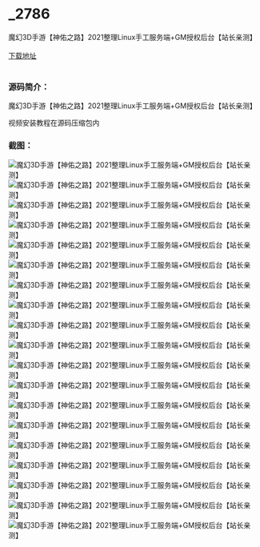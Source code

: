 # _2786
魔幻3D手游【神佑之路】2021整理Linux手工服务端+GM授权后台【站长亲测】
<br/></br>
[下载地址](https://www.uuid2.com/2786.html "下载地址")
<br/></br>
<h3>源码简介：</h3>
<p>魔幻3D手游【神佑之路】2021整理Linux手工服务端+GM授权后台【站长亲测】<p>
<p>视频安装教程在源码压缩包内<p>
<h3>截图：</h3>
<img src="https://www.uuid2.com/wp-content/uploads/img/202201/6b352f7392.jpg" alt="魔幻3D手游【神佑之路】2021整理Linux手工服务端+GM授权后台【站长亲测】"><img src="https://www.uuid2.com/wp-content/uploads/img/202201/ef371ab930.jpg" alt="魔幻3D手游【神佑之路】2021整理Linux手工服务端+GM授权后台【站长亲测】"><img src="https://www.uuid2.com/wp-content/uploads/img/202201/2f1e1dd505.jpg" alt="魔幻3D手游【神佑之路】2021整理Linux手工服务端+GM授权后台【站长亲测】"><img src="https://www.uuid2.com/wp-content/uploads/img/202201/3f67c30824.jpg" alt="魔幻3D手游【神佑之路】2021整理Linux手工服务端+GM授权后台【站长亲测】"><img src="https://www.uuid2.com/wp-content/uploads/img/202201/11f2072828.jpg" alt="魔幻3D手游【神佑之路】2021整理Linux手工服务端+GM授权后台【站长亲测】"><img src="https://www.uuid2.com/wp-content/uploads/img/202201/3d56bc1942.jpg" alt="魔幻3D手游【神佑之路】2021整理Linux手工服务端+GM授权后台【站长亲测】"><img src="https://www.uuid2.com/wp-content/uploads/img/202201/68f44c6106.jpg" alt="魔幻3D手游【神佑之路】2021整理Linux手工服务端+GM授权后台【站长亲测】"><img src="https://www.uuid2.com/wp-content/uploads/img/202201/85ea5a8401.jpg" alt="魔幻3D手游【神佑之路】2021整理Linux手工服务端+GM授权后台【站长亲测】"><img src="https://www.uuid2.com/wp-content/uploads/img/202201/5476010458.jpg" alt="魔幻3D手游【神佑之路】2021整理Linux手工服务端+GM授权后台【站长亲测】"><img src="https://www.uuid2.com/wp-content/uploads/img/202201/aa0a01e174.jpg" alt="魔幻3D手游【神佑之路】2021整理Linux手工服务端+GM授权后台【站长亲测】"><img src="https://www.uuid2.com/wp-content/uploads/img/202201/c08f594211.jpg" alt="魔幻3D手游【神佑之路】2021整理Linux手工服务端+GM授权后台【站长亲测】"><img src="https://www.uuid2.com/wp-content/uploads/img/202201/122707e978.jpg" alt="魔幻3D手游【神佑之路】2021整理Linux手工服务端+GM授权后台【站长亲测】"><img src="https://www.uuid2.com/wp-content/uploads/img/202201/6a8c895901.jpg" alt="魔幻3D手游【神佑之路】2021整理Linux手工服务端+GM授权后台【站长亲测】"><img src="https://www.uuid2.com/wp-content/uploads/img/202201/199d9ec483.jpg" alt="魔幻3D手游【神佑之路】2021整理Linux手工服务端+GM授权后台【站长亲测】"><img src="https://www.uuid2.com/wp-content/uploads/img/202201/ea53d6f804.jpg" alt="魔幻3D手游【神佑之路】2021整理Linux手工服务端+GM授权后台【站长亲测】"><img src="https://www.uuid2.com/wp-content/uploads/img/202201/b099839480.jpg" alt="魔幻3D手游【神佑之路】2021整理Linux手工服务端+GM授权后台【站长亲测】"><img src="https://www.uuid2.com/wp-content/uploads/img/202201/9fbc3e1559.jpg" alt="魔幻3D手游【神佑之路】2021整理Linux手工服务端+GM授权后台【站长亲测】"><img src="https://www.uuid2.com/wp-content/uploads/img/202201/a5a1f7d902.jpg" alt="魔幻3D手游【神佑之路】2021整理Linux手工服务端+GM授权后台【站长亲测】"><img src="https://www.uuid2.com/wp-content/uploads/img/202201/4e2a563656.jpg" alt="魔幻3D手游【神佑之路】2021整理Linux手工服务端+GM授权后台【站长亲测】">
